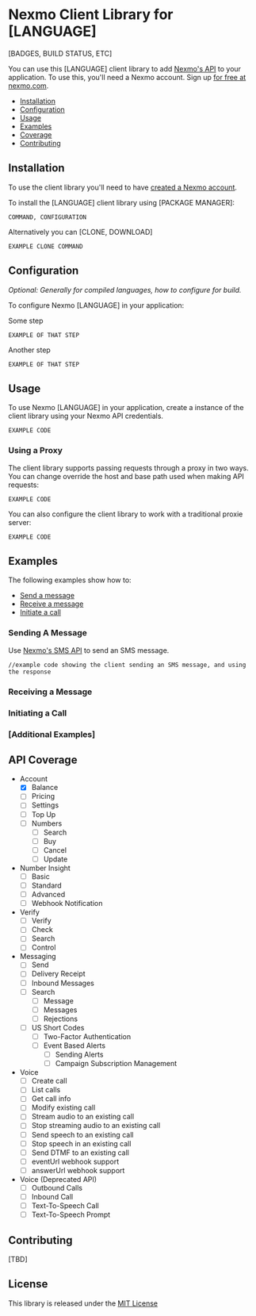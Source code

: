 Nexmo Client Library for [LANGUAGE]
===================================
[BADGES, BUILD STATUS, ETC]

You can use this [LANGUAGE] client library to add [Nexmo's API](#api-coverage) to your application. To use this, you'll 
need a Nexmo account. Sign up [for free at nexmo.com][signup]. 

 * [Installation](#installation)
 * [Configuration](#configuration)
 * [Usage](#usage)
 * [Examples](#examples)
 * [Coverage](#api-coverage)
 * [Contributing](#contributing) 


Installation
------------

To use the client library you'll need to have [created a Nexmo account][signup]. 

To install the [LANGUAGE] client library using [PACKAGE MANAGER]:

    COMMAND, CONFIGURATION

Alternatively you can [CLONE, DOWNLOAD]

    EXAMPLE CLONE COMMAND


Configuration
-------------
_Optional: Generally for compiled languages, how to configure for build._

To configure Nexmo [LANGUAGE] in your application:

Some step 

    EXAMPLE OF THAT STEP
    
Another step

    EXAMPLE OF THAT STEP
    
Usage
-----
To use Nexmo [LANGUAGE] in your application, create a instance of the client library using your Nexmo API credentials. 

    EXAMPLE CODE
    
### Using a Proxy
    
The client library supports passing requests through a proxy in two ways. You can change override the host and base path
used when making API requests:

    EXAMPLE CODE
    
You can also configure the client library to work with a traditional proxie server:

    EXAMPLE CODE

Examples
--------
The following examples show how to:
 * [Send a message](#sending-a-message)
 * [Receive a message](#receiving-a-message)
 * [Initiate a call](#initiating-a-call)

### Sending A Message

Use [Nexmo's SMS API][doc_sms] to send an SMS message. 

    //example code showing the client sending an SMS message, and using the response


### Receiving a Message

### Initiating a Call

### [Additional Examples]


API Coverage
------------

* Account
    * [X] Balance
    * [ ] Pricing
    * [ ] Settings
    * [ ] Top Up
    * [ ] Numbers
        * [ ] Search
        * [ ] Buy
        * [ ] Cancel
        * [ ] Update
* Number Insight
    * [ ] Basic
    * [ ] Standard
    * [ ] Advanced
    * [ ] Webhook Notification
* Verify
    * [ ] Verify
    * [ ] Check
    * [ ] Search
    * [ ] Control
* Messaging 
    * [ ] Send
    * [ ] Delivery Receipt
    * [ ] Inbound Messages
    * [ ] Search
        * [ ] Message
        * [ ] Messages
        * [ ] Rejections
    * [ ] US Short Codes
        * [ ] Two-Factor Authentication
        * [ ] Event Based Alerts
            * [ ] Sending Alerts
            * [ ] Campaign Subscription Management
* Voice
    * [ ] Create call
    * [ ] List calls
    * [ ] Get call info
    * [ ] Modify existing call
    * [ ] Stream audio to an existing call
    * [ ] Stop streaming audio to an existing call
    * [ ] Send speech to an existing call
    * [ ] Stop speech in an existing call
    * [ ] Send DTMF to an existing call
    * [ ] eventUrl webhook support
    * [ ] answerUrl webhook support
* Voice (Deprecated API)
    * [ ] Outbound Calls
    * [ ] Inbound Call
    * [ ] Text-To-Speech Call
    * [ ] Text-To-Speech Prompt

Contributing
------------

[TBD]

License
-------

This library is released under the [MIT License][license]

[create_account]: https://docs.nexmo.com/tools/dashboard#setting-up-your-nexmo-account
[signup]: https://dashboard.nexmo.com/sign-up?utm_source=DEV_REL&utm_medium=github&utm_campaign=[LANGUAGE]-client-library
[doc_sms]: https://docs.nexmo.com/api-ref/sms-api?utm_source=DEV_REL&utm_medium=github&utm_campaign=[LANGUAGE]-client-library
[license]: LICENSE.txt
